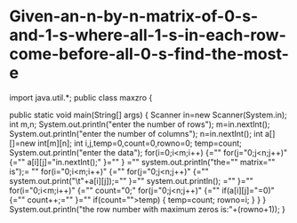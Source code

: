 # Given-an-n-by-n-matrix-of-0-s-and-1-s-where-all-1-s-in-each-row-come-before-all-0-s-find-the-most-e








import java.util.*;
public class maxzro {

public static void main(String[] args)
	{
	Scanner in=new Scanner(System.in);
int m,n;
System.out.println("enter the number of rows");
m=in.nextInt();
System.out.println("enter the number of columns");
n=in.nextInt();
int a[][]=new int[m][n];
int i,j,temp=0,count=0,rowno=0;
temp=count;
System.out.println("enter the data");
for(i=0;i<m;i++)
{="" for(j="0;j&lt;n;j++)"
{="" a[i][j]="in.nextInt();" }="" }
="" system.out.println("the="" matrix="" is");=
"" for(i="0;i&lt;m;i++)" {="" for(j="0;j&lt;n;j++)" 
{="" system.out.print("\t"+a[i][j]);="" }="" system.out.println();
="" }="" for(i="0;i&lt;m;i++)" {="" count="0;" for(j="0;j&lt;n;j++)" 
{="" if(a[i][j]="=0)" {="" count++;="" }=""
if(count="">temp)
	{
	temp=count;
	rowno=i;
	}
	}
}
System.out.println("the row number with maximum zeros is:"+(rowno+1));
	}
